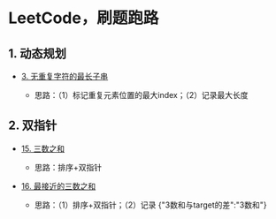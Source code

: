 # LeetCode，刷题跑路

## 1. 动态规划

+ [3. 无重复字符的最长子串](https://leetcode-cn.com/problems/longest-substring-without-repeating-characters/)

	+ 思路：（1）标记重复元素位置的最大index；（2）记录最大长度

## 2. 双指针

+ [15. 三数之和](https://leetcode-cn.com/problems/3sum/solution/3sumpai-xu-shuang-zhi-zhen-yi-dong-by-jyd/)

	+ 思路：排序+双指针

+ [16. 最接近的三数之和](https://leetcode-cn.com/problems/3sum-closest/)
	
	+ 思路：（1）排序+双指针；（2）记录 {"3数和与target的差":"3数和"}